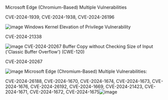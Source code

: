 Microsoft Edge (Chromium-Based) Multiple Vulnerabilities

CVE-2024-1939, 
CVE-2024-1938, 
CVE-2024-26196

![image](https://github.com/SimminsVuln/temprepo/assets/147641659/c7c47acc-db1a-4fb1-a94d-922519be788e)
Windows Kernel Elevation of Privilege Vulnerability

CVE-2024-21338


![image](https://github.com/SimminsVuln/temprepo/assets/147641659/e9d5f676-622c-4e7c-af5c-c305286da6d8)
CVE-2024-20267
Buffer Copy without Checking Size of Input ('Classic Buffer Overflow') (CWE-120)


CVE-2024-20267


![image](https://github.com/SimminsVuln/temprepo/assets/147641659/62991192-6a87-4cc7-94c7-b5f3d36f05e4)
Microsoft Edge (Chromium-Based) Multiple Vulnerabilities: 

CVE-2024-26188, CVE-2024-1670, CVE-2024-1674, CVE-2024-1673, CVE-2024-1676, CVE-2024-26192, CVE-2024-1669, CVE-2024-21423, CVE-2024-1671, CVE-2024-1672, CVE-2024-1675![image](https://github.com/SimminsVuln/temprepo/assets/147641659/3fec5914-2c02-4b99-ac57-e173eedaadd0)
